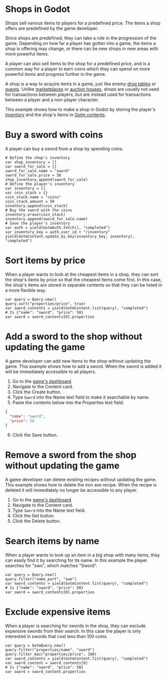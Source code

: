 # Shops in Godot

Shops sell various items to players for a predefined price. The items a shop offers are predefined by the game developer.

Since shops are predefined, they can take a role in the progression of the game. Depending on how far a player has gotten into a game, the items a shop is offering may change, or there can be new shops in new areas with more powerful items.

A player can also sell items to the shop for a predefined price, and is a common way for a player to earn coins which they can spend on more powerful items and progress further in the game.

A shop is a way to acquire items in a game, just like enemy [drop tables](./drop-tables.md) or [quests](./quests.md). Unlike [marketplaces](./marketplace.md) or [auction houses](./auction-house.md), shops are usually not used for transactions between players, but are instead used for transactions between a player and a non-player character.

This example shows how to make a shop in Godot by storing the player's [inventory](./inventory.md) and the shop's items in [Gotm contents](/src/docs/content.md).

<include>

[](/src/utility/gdgotm-notice.md)

</include>

# Buy a sword with coins

A player can buy a sword from a shop by spending coins.

```gdscript
# Define the shop's inventory
var shop_inventory = []
var sword_for_sale = {}
sword_for_sale.name = "sword"
sword_for_sale.price = 50
shop_inventory.append(sword_for_sale)
# Define the player's inventory
var inventory = []
var coin_stack = {}
coin_stack.name = "coins"
coin_stack.amount = 50
inventory.append(coin_stack)
# Buy the sword with the coins
inventory.erase(coin_stack)
inventory.append(sword_for_sale.name)
# Save the player's inventory
var auth = yield(GotmAuth.fetch(), "completed")
var inventory_key = auth.user_id + "/inventory"
yield(GotmContent.update_by_key(inventory_key, inventory), "completed")
```

# Sort items by price

When a player wants to look at the cheapest items in a shop, they can sort the shop's items by price so that the cheapest items come first. In this case, the shop's items are stored in separate contents so that they can be listed in a more flexible way.

```gdscript
var query = Query.new()
query.sort("properties/price", true)
var sword_contents = yield(GotmContent.list(query), "completed")
# Is {"name": "sword", "price": 50}
var sword = sword_contents[0].properties
```

# Add a sword to the shop without updating the game

A game developer can add new items to the shop without updating the game. This example shows how to add a sword. When the sword is added it will be immediately accessible to all players.

1. Go to the [game's dashboard](/dashboard/_/_?page=tools).
1. Navigate to the Content card.
1. Click the Create button.
1. Type `Sword` into the Name text field to make it searchable by name.
1. Paste the contents below into the Properties text field.

```json
{
  "name": "sword",
  "price": 50
}
```

6. Click the Save button.

# Remove a sword from the shop without updating the game

A game developer can delete existing recipes without updating the game. This example shows how to delete the iron axe recipe. When the recipe is deleted it will immediately no longer be accessible to any player.

1. Go to the [game's dashboard](/dashboard/_/_?page=tools).
1. Navigate to the Content card.
1. Type `Sword` into the Name text field.
1. Click the Get button.
1. Click the Delete button.

# Search items by name

When a player wants to look up an item in a big shop with many items, they can easily find it by searching for its name. In this example the player searches for "swo", which matches "Sword".

```gdscript
var query = Query.new()
query.filter("name_part", "swo")
var sword_contents = yield(GotmContent.list(query), "completed")
# Is {"name": "sword", "price": 50}
var sword = sword_contents[0].properties
```

# Exclude expensive items

When a player is searching for swords in the shop, they can exclude expensive swords from their search. In this case the player is only interested in swords that cost less than 100 coins.

```gdscript
var query = GotmQuery.new()
query.filter("properties/name", "sword")
query.filter_max("properties/price", 100)
var sword_contents = yield(GotmContent.list(query), "completed")
var sword_content = sword_contents[0]
# Is {"name": "sword", "price": 50}
var sword = sword_content.properties
```
